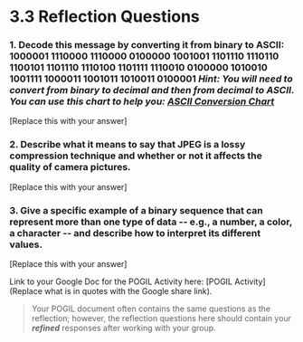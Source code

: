 # 3.3 Reflection Questions

### 1. Decode this message by converting it from binary to ASCII: 1000001 1110000 1110000 0100000 1001001 1101110 1110110 1100101 1101110 1110100 1101111 1110010 0100000 1010010 1001111 1000011 1001011 1010011 0100001 *Hint: You will need to convert from binary to decimal and then from decimal to ASCII. You can use this chart to help you: [ASCII Conversion Chart](https://www.google.com/url?q=https://docs.google.com/document/d/1Q4NinpY_-BLSjh9RVO1bD4apZYs4W93WbpX_nbas1Ec/edit%23heading%3Dh.6e2ngjbac86z&sa=D&ust=1570413820996000)*

[Replace this with your answer]

### 2. Describe what it means to say that JPEG is a lossy compression technique and whether or not it affects the quality of camera pictures.

[Replace this with your answer]

### 3. Give a specific example of a binary sequence that can represent more than one type of data -- e.g., a number, a color, a character -- and describe how to interpret its different values.

[Replace this with your answer]

Link to your Google Doc for the POGIL Activity here: [POGIL Activity](Replace what is in quotes with the Google share link).

> Your POGIL document often contains the same questions as the reflection; however, the reflection questions here should contain your ***refined*** responses after working with your group.
